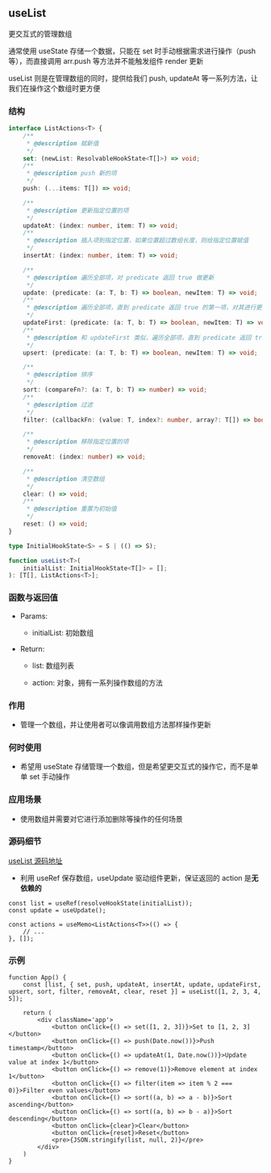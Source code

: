 ## useList

更交互式的管理数组

通常使用 useState 存储一个数据，只能在 set 时手动根据需求进行操作（push 等），而直接调用 arr.push 等方法并不能触发组件 render 更新

useList 则是在管理数组的同时，提供给我们 push, updateAt 等一系列方法，让我们在操作这个数组时更方便

### 结构

```ts
interface ListActions<T> {
    /**
     * @description 赋新值
     */
    set: (newList: ResolvableHookState<T[]>) => void;
    /**
     * @description push 新的项
     */
    push: (...items: T[]) => void;

    /**
     * @description 更新指定位置的项
     */
    updateAt: (index: number, item: T) => void;
    /**
     * @description 插入项到指定位置，如果位置超过数组长度，则给指定位置赋值
     */
    insertAt: (index: number, item: T) => void;

    /**
     * @description 遍历全部项，对 predicate 返回 true 做更新
     */
    update: (predicate: (a: T, b: T) => boolean, newItem: T) => void;
    /**
     * @description 遍历全部项，直到 predicate 返回 true 的第一项，对其进行更新
     */
    updateFirst: (predicate: (a: T, b: T) => boolean, newItem: T) => void;
    /**
     * @description 和 updateFirst 类似，遍历全部项，直到 predicate 返回 true 的第一项，如果有该项，则更新，否则插入到数组最后
     */
    upsert: (predicate: (a: T, b: T) => boolean, newItem: T) => void;

    /**
     * @description 排序
     */
    sort: (compareFn?: (a: T, b: T) => number) => void;
    /**
     * @description 过滤
     */
    filter: (callbackFn: (value: T, index?: number, array?: T[]) => boolean, thisArg?: any) => void;

    /**
     * @description 移除指定位置的项
     */
    removeAt: (index: number) => void;

    /**
     * @description 清空数组
     */
    clear: () => void;
    /**
     * @description 重置为初始值
     */
    reset: () => void;
}

type InitialHookState<S> = S | (() => S);

function useList<T>(
    initialList: InitialHookState<T[]> = [];
): [T[], ListActions<T>];
```

### 函数与返回值

- Params:

    - initialList: 初始数组

- Return:

    - list: 数组列表

    - action: 对象，拥有一系列操作数组的方法

### 作用

- 管理一个数组，并让使用者可以像调用数组方法那样操作更新

### 何时使用

- 希望用 useState 存储管理一个数组，但是希望更交互式的操作它，而不是单单 set 手动操作

### 应用场景

- 使用数组并需要对它进行添加删除等操作的任何场景

### 源码细节

[useList 源码地址](https://github.com/streamich/react-use/blob/master/src/useList.ts)

- 利用 useRef 保存数组，useUpdate 驱动组件更新，保证返回的 action 是**无依赖的**

```tsx
const list = useRef(resolveHookState(initialList));
const update = useUpdate();

const actions = useMemo<ListActions<T>>(() => {
    // ...
}, []);
```

### 示例

```tsx
function App() {
    const [list, { set, push, updateAt, insertAt, update, updateFirst, upsert, sort, filter, removeAt, clear, reset }] = useList([1, 2, 3, 4, 5]);

    return (
        <div className='app'>
            <button onClick={() => set([1, 2, 3])}>Set to [1, 2, 3]</button>
            <button onClick={() => push(Date.now())}>Push timestamp</button>
            <button onClick={() => updateAt(1, Date.now())}>Update value at index 1</button>
            <button onClick={() => remove(1)}>Remove element at index 1</button>
            <button onClick={() => filter(item => item % 2 === 0)}>Filter even values</button>
            <button onClick={() => sort((a, b) => a - b)}>Sort ascending</button>
            <button onClick={() => sort((a, b) => b - a)}>Sort descending</button>
            <button onClick={clear}>Clear</button>
            <button onClick={reset}>Reset</button>
            <pre>{JSON.stringify(list, null, 2)}</pre>
        </div>
    )
}
```
